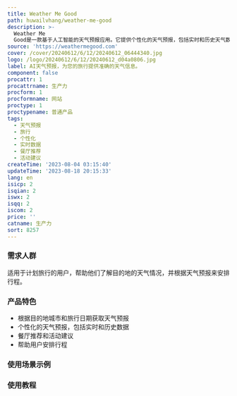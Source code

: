 ```yaml
---
title: Weather Me Good
path: huwailvhang/weather-me-good
description: >-
  Weather Me
  Good是一款基于人工智能的天气预报应用。它提供个性化的天气预报，包括实时和历史天气数据。用户可以选择目的地城市和旅行日期，获取旅行期间的天气预报，并根据天气条件来安排行程。此外，它还提供餐厅推荐和活动建议，帮助用户更好地安排旅行。
source: 'https://weathermegood.com'
cover: /cover/20240612/6/12/20240612_06444340.jpg
logo: /logo/20240612/6/12/20240612_d04a0806.jpg
label: AI天气预报，为您的旅行提供准确的天气信息。
component: false
procattr: 1
procattrname: 生产力
procform: 1
procformname: 网站
proctype: 1
proctypename: 普通产品
tags:
  - 天气预报
  - 旅行
  - 个性化
  - 实时数据
  - 餐厅推荐
  - 活动建议
createTime: '2023-08-04 03:15:40'
updateTime: '2023-08-18 20:15:33'
lang: en
isicp: 2
isqian: 2
iswx: 2
isqq: 2
iscom: 2
price: ''
catname: 生产力
sort: 8257
---
```




### 需求人群
适用于计划旅行的用户，帮助他们了解目的地的天气情况，并根据天气预报来安排行程。

### 产品特色
- 根据目的地城市和旅行日期获取天气预报
- 个性化的天气预报，包括实时和历史数据
- 餐厅推荐和活动建议
- 帮助用户安排行程

### 使用场景示例


### 使用教程


  
